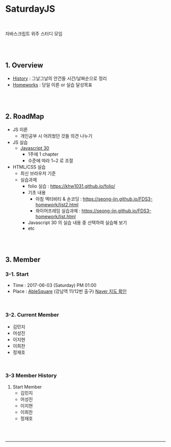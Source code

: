 # SaturdayJS

<br>

자바스크립트 위주 스터디 모임

<br><br>





## 1. Overview



- [History](./history/README.md) : 그날그날의 안건들 시간/날짜순으로 정리
- [Homeworks](./homeworks/README.md) : 당일 이론 or 실습 달성목표




<br><br>





## 2. RoadMap



- JS 이론
  - 개인공부 시 어려웠던 것들 의견 나누기
- JS 실습
  - [Javascript 30](https://javascript30.com/)
    - 1주에 1 chapter
    - 수준에 따라 1~2 로 조절
- HTML/CSS 실습
  - 최신 브라우저 기준
  - 실습과제
    - folio 실습 : https://khw1031.github.io/folio/
    - 기초 내용 
      - 아침 엑티비티 & 손코딩 : https://seong-jin.github.io/FDS3-homework/list2.html
      - 와이어프레임 실습과제 : https://seong-jin.github.io/FDS3-homework/list.html
    - Javascript 30 의 실습 내용 중 선택하여 실습해 보기
    - etc



<br><br>



## 3. Member



### 3-1. Start

* Time : 2017-06-03 (Saturday) PM 01:00
* Place : [AbleSquare](http://www.ablesquare.com/main_.do) (강남역 11/12번 출구) [Naver 지도 확인](http://naver.me/5U74woTJ)




<br>



### 3-2. Current Member

* 김민지
* 어성진
* 이지현
* 이희찬
* 정재호




<br>



### 3-3 Member History

1. Start Member
   * 김민지
   * 어성진
   * 이지현
   * 이희찬
   * 정재호








<br><br>

---

<br>





